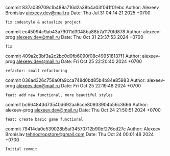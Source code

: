 commit 837a039709c1b489a716d2a38b4a03f041f01ebc
Author: Alexeev Bronislav <alexeev.dev@mail.ru>
Date:   Thu Jul 31 04:14:21 2025 +0700

    fix codestyle & actualize project

commit ec45094c9ab43a79011d3048ba88b7a1170fd878
Author: alexeev-prog <alexeev.dev@mail.ru>
Date:   Thu Oct 31 23:37:53 2024 +0700

    fix

commit 409a2c3bf3a2c2bc0d0fb6090f08c499518137f1
Author: alexeev-prog <alexeev.dev@mail.ru>
Date:   Fri Oct 25 22:20:40 2024 +0700

    refactor: small refactoring

commit 036ad326c758a0fa9cca748d0bd85b4b84e85983
Author: alexeev-prog <alexeev.dev@mail.ru>
Date:   Fri Oct 25 22:19:48 2024 +0700

    feat: add new functional, more beautiful styles

commit bc664843d73540d692aa8cce80933904b56c3666
Author: alexeev-prog <alexeev.dev@mail.ru>
Date:   Thu Oct 24 21:50:51 2024 +0700

    feat: create basic game functional

commit 79414da0e539028b5af34570712b90bf276cd27c
Author: Alexeev Bronislav <tehnodropstore@gmail.com>
Date:   Thu Oct 24 00:01:48 2024 +0700

    Initial commit
